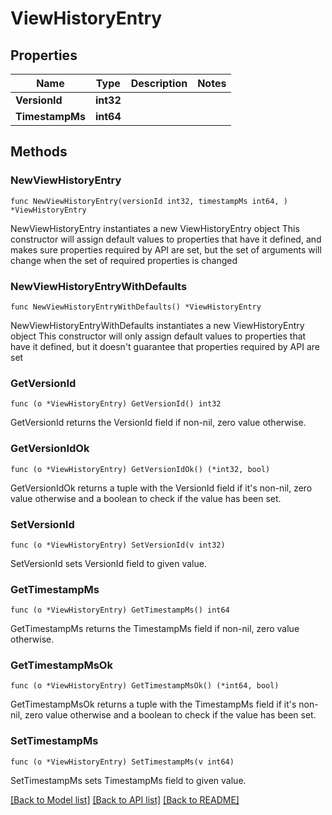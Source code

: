 # ViewHistoryEntry

## Properties

Name | Type | Description | Notes
------------ | ------------- | ------------- | -------------
**VersionId** | **int32** |  | 
**TimestampMs** | **int64** |  | 

## Methods

### NewViewHistoryEntry

`func NewViewHistoryEntry(versionId int32, timestampMs int64, ) *ViewHistoryEntry`

NewViewHistoryEntry instantiates a new ViewHistoryEntry object
This constructor will assign default values to properties that have it defined,
and makes sure properties required by API are set, but the set of arguments
will change when the set of required properties is changed

### NewViewHistoryEntryWithDefaults

`func NewViewHistoryEntryWithDefaults() *ViewHistoryEntry`

NewViewHistoryEntryWithDefaults instantiates a new ViewHistoryEntry object
This constructor will only assign default values to properties that have it defined,
but it doesn't guarantee that properties required by API are set

### GetVersionId

`func (o *ViewHistoryEntry) GetVersionId() int32`

GetVersionId returns the VersionId field if non-nil, zero value otherwise.

### GetVersionIdOk

`func (o *ViewHistoryEntry) GetVersionIdOk() (*int32, bool)`

GetVersionIdOk returns a tuple with the VersionId field if it's non-nil, zero value otherwise
and a boolean to check if the value has been set.

### SetVersionId

`func (o *ViewHistoryEntry) SetVersionId(v int32)`

SetVersionId sets VersionId field to given value.


### GetTimestampMs

`func (o *ViewHistoryEntry) GetTimestampMs() int64`

GetTimestampMs returns the TimestampMs field if non-nil, zero value otherwise.

### GetTimestampMsOk

`func (o *ViewHistoryEntry) GetTimestampMsOk() (*int64, bool)`

GetTimestampMsOk returns a tuple with the TimestampMs field if it's non-nil, zero value otherwise
and a boolean to check if the value has been set.

### SetTimestampMs

`func (o *ViewHistoryEntry) SetTimestampMs(v int64)`

SetTimestampMs sets TimestampMs field to given value.



[[Back to Model list]](../README.md#documentation-for-models) [[Back to API list]](../README.md#documentation-for-api-endpoints) [[Back to README]](../README.md)


